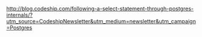 http://blog.codeship.com/following-a-select-statement-through-postgres-internals/?utm_source=CodeshipNewsletter&utm_medium=newsletter&utm_campaign=Postgres
